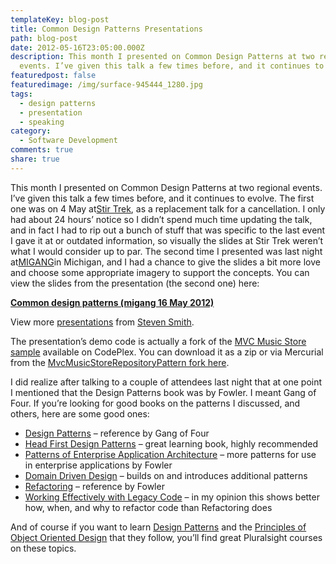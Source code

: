 ```yaml
---
templateKey: blog-post
title: Common Design Patterns Presentations
path: blog-post
date: 2012-05-16T23:05:00.000Z
description: This month I presented on Common Design Patterns at two regional
  events. I’ve given this talk a few times before, and it continues to evolve.
featuredpost: false
featuredimage: /img/surface-945444_1280.jpg
tags:
  - design patterns
  - presentation
  - speaking
category:
  - Software Development
comments: true
share: true
---
```

This month I presented on Common Design Patterns at two regional events. I’ve given this talk a few times before, and it continues to evolve. The first one was on 4 May at[Stir Trek](http://stirtrek.com/), as a replacement talk for a cancellation. I only had about 24 hours’ notice so I didn’t spend much time updating the talk, and in fact I had to rip out a bunch of stuff that was specific to the last event I gave it at or outdated information, so visually the slides at Stir Trek weren’t what I would consider up to par. The second time I presented was last night at[MIGANG](http://migang.org/)in Michigan, and I had a chance to give the slides a bit more love and choose some appropriate imagery to support the concepts. You can view the slides from the presentation (the second one) here:

**[Common design patterns (migang 16 May 2012)](https://www.slideshare.net/ardalis/common-design-patterns-migang-16-may-2012 "Common design patterns (migang 16 May 2012)")**



View more [presentations](https://www.slideshare.net/) from [Steven Smith](https://www.slideshare.net/ardalis).

The presentation’s demo code is actually a fork of the [MVC Music Store sample](http://mvcmusicstore.codeplex.com/) available on CodePlex. You can download it as a zip or via Mercurial from the [MvcMusicStoreRepositoryPattern fork here](http://mvcmusicstore.codeplex.com/SourceControl/network/forks/ssmith/MvcMusicStoreRepositoryPattern).

I did realize after talking to a couple of attendees last night that at one point I mentioned that the Design Patterns book was by Fowler. I meant Gang of Four. If you’re looking for good books on the patterns I discussed, and others, here are some good ones:

* [Design Patterns](http://amzn.to/95q9ux) – reference by Gang of Four
* [Head First Design Patterns](http://amzn.to/aA4RS6) – great learning book, highly recommended
* [Patterns of Enterprise Application Architecture](http://amzn.to/Aqs5qZ) – more patterns for use in enterprise applications by Fowler
* [Domain Driven Design](http://amzn.to/JViyKD) – builds on and introduces additional patterns
* [Refactoring](http://amzn.to/JiQi73) – reference by Fowler
* [Working Effectively with Legacy Code](http://amzn.to/Ki7Zys) – in my opinion this shows better how, when, and why to refactor code than Refactoring does

And of course if you want to learn [Design Patterns](http://www.pluralsight-training.net/microsoft/olt/Course/Toc.aspx?n=patterns-library) and the [Principles of Object Oriented Design](http://www.pluralsight-training.net/microsoft/Courses/TableOfContents?courseName=principles-oo-design) that they follow, you’ll find great Pluralsight courses on these topics.